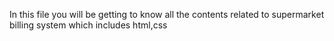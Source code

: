   In this file you will be getting to know all the contents related to supermarket billing system which includes html,css 
